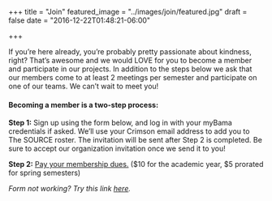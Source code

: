 +++
title = "Join"
featured_image = "../images/join/featured.jpg"
draft = false
date = "2016-12-22T01:48:21-06:00"

+++

If you’re here already, you’re probably pretty passionate about kindness, right?
That’s awesome and we would LOVE for you to become a member and participate in
our projects. In addition to the steps below we ask that our members come to at
least 2 meetings per semester and participate on one of our teams. We can’t wait
to meet you!

#### Becoming a member is a two-step process:

**Step 1:** Sign up using the form below, and log in with your myBama credentials
if asked. We’ll use your Crimson email address to add you to The SOURCE roster.
The invitation will be sent after Step 2 is completed. Be sure to accept our
organization invitation once we send it to you!

**Step 2:** [Pay your membership dues.](../shop) ($10 for the academic year, $5
  prorated for spring semesters)

*Form not working? Try this link [here](https://goo.gl/forms/zLy9MrtmEyEhQiD72).*
